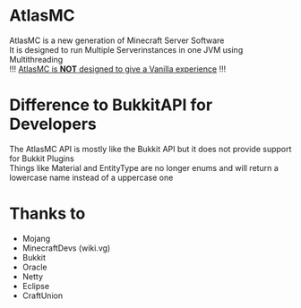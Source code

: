 # AtlasMC

AtlasMC is a new generation of Minecraft Server Software<br>
It is designed to run Multiple Serverinstances in one JVM using Multithreading<br>
!!! <u>AtlasMC is <b>NOT</b> designed to give a Vanilla experience</u> !!!

# Difference to BukkitAPI for Developers

The AtlasMC API is mostly like the Bukkit API but it does not provide support for Bukkit Plugins<br>
Things like Material and EntityType are no longer enums and will return a lowercase name instead of a uppercase one

# Thanks to

- Mojang
- MinecraftDevs (wiki.vg)
- Bukkit
- Oracle
- Netty
- Eclipse
- CraftUnion
